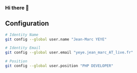 ### Hi there 👋

## Configuration

```sh
# Identity Name
git config --global user.name "Jean-Marc YEYE"

# Identity Email
git config --global user.email "yeye.jean_marc_AT_live.fr"

# Position 
git config --global user.position "PHP DEVELOPER" 
```


<!--
<img align="left" src="https://github-readme-stats.vercel.app/api?username=slik95&count_private=true&show_icons=true&theme=tokyonight" />
<img align="left" src="https://github-readme-stats.vercel.app/api/top-langs/?username=slik95&theme=dark&hide=html" />
--> 
